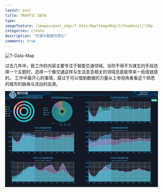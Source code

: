 ```yaml
---
layout: post
title: TRAFFIC DATA
type: 
imagefeature: /images/post_imgs/T-Data-Map?imageMogr2/thumbnail/!30p
categories: create
description: "交通与数据可视化"
comments: true
---
```



![T-Data-Map](/images/post_imgs/T-Data-Map?imageMogr2/thumbnail/!30p)

过去几年中，我工作的内容主要专注于智能交通领域。当你不得不为谋生的手段选择一个主题时，选择一个像交通这样与生活息息相关的领域总是能带来一些成就感的。
工作中最开心的事情，莫过于可以借助数据的力量从上帝视角看看这个熟悉的城市的脉络与流动的血液。

![T-Data-Chart](/images/post_imgs/T-Data-Charts)
